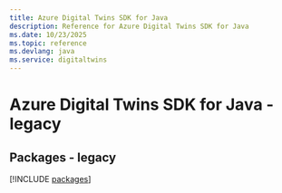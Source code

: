 ```yaml
---
title: Azure Digital Twins SDK for Java
description: Reference for Azure Digital Twins SDK for Java
ms.date: 10/23/2025
ms.topic: reference
ms.devlang: java
ms.service: digitaltwins
---
```

# Azure Digital Twins SDK for Java - legacy
## Packages - legacy
[!INCLUDE [packages](digital-twins-index.md)]